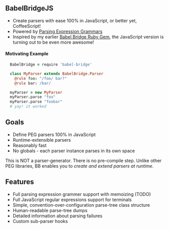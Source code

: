 ## BabelBridgeJS

* Create parsers with ease 100% in JavaScript, or better yet, CoffeeScript!
* Powered by [Parsing Expression Grammars](https://en.wikipedia.org/wiki/Parsing_expression_grammar)
* Inspired by my earlier [Babel Bridge Ruby Gem](http://babel-bridge.rubyforge.org/index.html), the JavaScript version is turning out to be even more awesome!

#### Motivating Example

```coffeescript
  BabelBridge = require 'babel-bridge'

  class MyParser extends BabelBridge.Parser
    @rule foo: "/foo/ bar?"
    @rule bar: /bar/

  myParser = new MyParser
  myParser.parse "foo"
  myParser.parse "foobar"
  # yay! it worked
```

## Goals

* Define PEG parsers 100% in JavaScript
* Runtime-extensible parsers
* Reasonably fast
* No globals - each parser instance parses in its own space

This is NOT a parser-generator. There is no pre-compile step. Unlike other PEG libraries, BB enables you to *create and extend parsers at runtime*.

## Features

* Full parsing expression grammer support with memoizing (TODO)
* Full JavaScript regular expressions support for terminals
* Simple, convention-over-configuration parse-tree class structure
* Human-readable parse-tree dumps
* Detailed information about parsing failures
* Custom sub-parser hooks
